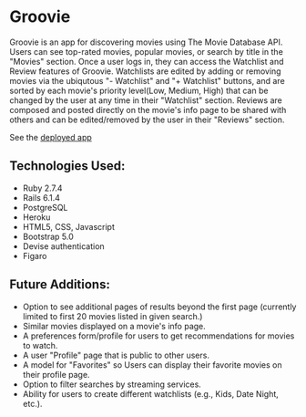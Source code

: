 # Groovie

Groovie is an app for discovering movies using The Movie Database API. Users can see top-rated movies, popular movies, or search by title in the "Movies" section. Once a user logs in, they can  access the Watchlist and Review features of Groovie. Watchlists are edited by adding or removing movies via the ubiqutous "- Watchlist" and "+ Watchlist" buttons, and are sorted by each movie's priority level(Low, Medium, High) that can be changed by the user at any time in their "Watchlist" section. Reviews are composed and posted directly on the movie's info page to be shared with others and can be edited/removed by the user in their "Reviews" section.

See the [deployed app](https://evening-peak-95794.herokuapp.com)

## Technologies Used:
- Ruby 2.7.4
- Rails 6.1.4
- PostgreSQL
- Heroku
- HTML5, CSS, Javascript
- Bootstrap 5.0
- Devise authentication
- Figaro

## Future Additions:
- Option to see additional pages of results beyond the first page (currently limited to first 20 movies listed in given search.)
- Similar movies displayed on a movie's info page.
- A preferences form/profile for users to get recommendations for movies to watch.
- A user "Profile" page that is public to other users.
- A model for "Favorites" so Users can display their favorite movies on their profile page.
- Option to filter searches by streaming services.
- Ability for users to create different watchlists (e.g., Kids, Date Night, etc.).
